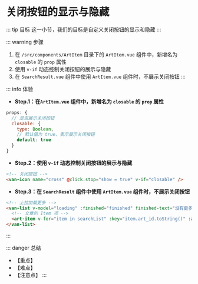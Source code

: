 # 关闭按钮的显示与隐藏

::: tip 目标
这一小节，我们的目标是自定义关闭按钮的显示和隐藏
:::

::: warning 步骤

1. 在 `/src/components/ArtItem` 目录下的 `ArtItem.vue` 组件中，新增名为 `closable` 的 `prop` 属性
2. 使用 `v-if` 动态控制关闭按钮的展示与隐藏
3. 在 `SearchResult.vue` 组件中使用 `ArtItem.vue` 组件时，不展示关闭按钮
:::

::: info 体验

* **Step.1：在`ArtItem.vue` 组件中，新增名为 `closable` 的 `prop` 属性**

```js
props: {
  // 是否展示关闭按钮
  closable: {
    type: Boolean,
    // 默认值为 true，表示展示关闭按钮
    default: true
  }
}
```

* **Step.2：使用 `v-if` 动态控制关闭按钮的展示与隐藏**

```html
<!-- 关闭按钮 -->
<van-icon name="cross" @click.stop="show = true" v-if="closable" />
```

* **Step.3：在 `SearchResult` 组件中使用 `ArtItem.vue` 组件时，不展示关闭按钮**

```html
<!-- 上拉加载更多 -->
<van-list v-model="loading" :finished="finished" finished-text="没有更多数据了" @load="onLoad" :immediate-check="false">
  <!-- 文章的 Item 项 -->
  <art-item v-for="item in searchList" :key="item.art_id.toString()" :article="item" :closable="false"></art-item>
</van-list>
```

:::

::: danger 总结

* 【重点】
* 【难点】
* 【注意点】
:::
